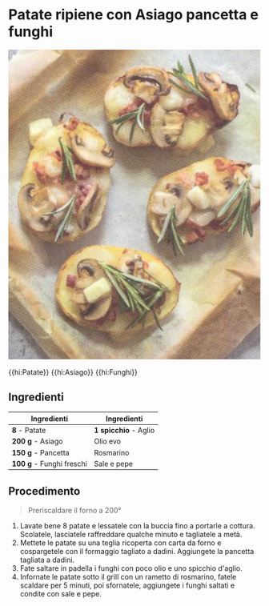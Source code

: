# Patate ripiene con Asiago pancetta e funghi

![](img/Patate-ripiene-con-Asiago-pancetta-e-funghi.jpg)

{{hi:Patate}}
{{hi:Asiago}}
{{hi:Funghi}}

## Ingredienti

| Ingredienti                  | Ingredienti             |
| ---------------------------- | ----------------------- |
| **8** - Patate | **1 spicchio** - Aglio |
| **200 g** - Asiago | Olio evo |
| **150 g** - Pancetta | Rosmarino |
| **100 g** - Funghi freschi | Sale e pepe |

## Procedimento

> Preriscaldare il forno a 200°

1. Lavate bene 8 patate e lessatele con la buccia fino a portarle a cottura. Scolatele, lasciatele raffreddare qualche minuto e tagliatele a metà.
1. Mettete le patate su una teglia ricoperta con carta da forno e cospargetele con il formaggio tagliato a dadini. Aggiungete la pancetta tagliata a dadini.
2. Fate saltare in padella i funghi con poco olio e uno spicchio d'aglio.
3. Infornate le patate sotto il grill con un rametto di rosmarino, fatele scaldare per 5 minuti, poi sfornatele, aggiungete i funghi saltati e condite con sale e pepe.

